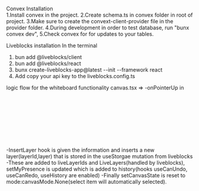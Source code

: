 Convex Installation  
1.Install convex in the project.
2.Create schema.ts in convex folder in root of project.
3.Make sure to create the convext-client-provider file in the provider folder.
4.During development in order to test database,
run "bunx convex dev",
5.Check convex for for updates to your tables.

Liveblocks installation
In the terminal  
1. bun add @liveblocks/client
2. bun add @liveblocks/react
3. bunx create-liveblocks-app@latest --init --framework react
4. Add copy your api key to the liveblocks.config.ts

logic flow for the whiteboard functionality
canvas.tsx =>
-onPointerUp in <SVG> fires.
-In the hook onPointerUP, canvasState is checked for CanvasMode.inserting.
-If true canvasState.LayerType is changed to corresponding type, and point of click is saved.  
-InsertLayer hook is given the information and inserts a new layer(layerId,layer) that is stored in the useStorgae mutation from liveblocks
-These are added to liveLayerIds and LiveLayers(handled by liveblocks), setMyPresence is updated which is added to history(hooks useCanUndo, useCanRedo, useHistory are enabled)
-Finally setCanvasState is reset to mode:canvasMode.None(select item will automatically selected).